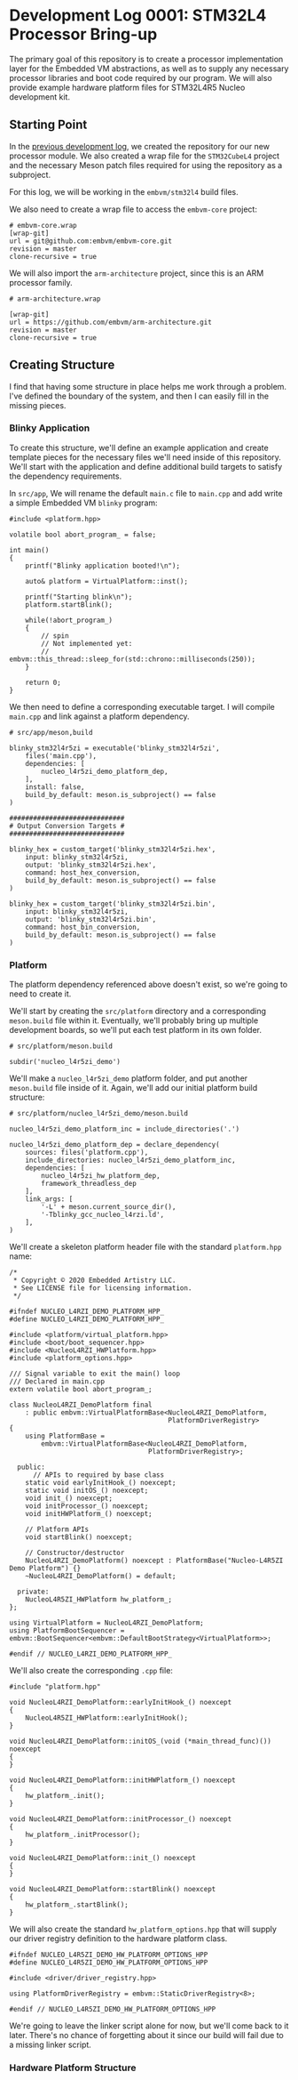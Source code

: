 # Development Log 0001: STM32L4 Processor Bring-up
 
The primary goal of this repository is to create a processor implementation layer for the Embedded VM abstractions, as well as to supply any necessary processor libraries and boot code required by our program. We will also provide example hardware platform files for STM32L4R5 Nucleo development kit.

## Starting Point

In the [previous development log](0000_stm32l4_patch_file_creation.md), we created the repository for our new processor module. We also created a wrap file for the `STM32CubeL4` project and the necessary Meson patch files required for using the repository as a subproject.

For this log, we will be working in the `embvm/stm32l4` build files.

We also need to create a wrap file to access the `embvm-core` project:

```
# embvm-core.wrap
[wrap-git]
url = git@github.com:embvm/embvm-core.git
revision = master
clone-recursive = true
```

We will also import the `arm-architecture` project, since this is an ARM processor family.

```
# arm-architecture.wrap

[wrap-git]
url = https://github.com/embvm/arm-architecture.git
revision = master
clone-recursive = true
```

## Creating Structure

I find that having some structure in place helps me work through a problem. I've defined the boundary of the system, and then I can easily fill in the missing pieces.

### Blinky Application

To create this structure, we'll define an example application and create template pieces for the necessary files we'll need inside of this repository. We'll start with the application and define additional build targets to satisfy the dependency requirements.

In `src/app`, We will rename the default `main.c` file to `main.cpp` and add write a simple Embedded VM `blinky` program:

```
#include <platform.hpp>

volatile bool abort_program_ = false;

int main()
{
    printf("Blinky application booted!\n");

    auto& platform = VirtualPlatform::inst();

    printf("Starting blink\n");
    platform.startBlink();

    while(!abort_program_)
    {
        // spin
        // Not implemented yet:
        // embvm::this_thread::sleep_for(std::chrono::milliseconds(250));
    }

    return 0;
}
```

We then need to define a corresponding executable target. I will compile `main.cpp` and link against a platform dependency.

```
# src/app/meson,build

blinky_stm32l4r5zi = executable('blinky_stm32l4r5zi',
    files('main.cpp'),
    dependencies: [
        nucleo_l4r5zi_demo_platform_dep,
    ],
    install: false,
    build_by_default: meson.is_subproject() == false
)

#############################
# Output Conversion Targets #
#############################

blinky_hex = custom_target('blinky_stm32l4r5zi.hex',
    input: blinky_stm32l4r5zi,
    output: 'blinky_stm32l4r5zi.hex',
    command: host_hex_conversion,
    build_by_default: meson.is_subproject() == false
)

blinky_hex = custom_target('blinky_stm32l4r5zi.bin',
    input: blinky_stm32l4r5zi,
    output: 'blinky_stm32l4r5zi.bin',
    command: host_bin_conversion,
    build_by_default: meson.is_subproject() == false
)
```

### Platform

The platform dependency referenced above doesn't exist, so we're going to need to create it.

We'll start by creating the `src/platform` directory and a corresponding `meson.build` file within it. Eventually, we'll probably bring up multiple development boards, so we'll put each test platform in its own folder. 

```
# src/platform/meson.build

subdir('nucleo_l4r5zi_demo')
```

We'll make a `nucleo_l4r5zi_demo` platform folder, and put another `meson.build` file inside of it. Again, we'll add our initial platform build structure:

```
# src/platform/nucleo_l4r5zi_demo/meson.build

nucleo_l4r5zi_demo_platform_inc = include_directories('.')

nucleo_l4r5zi_demo_platform_dep = declare_dependency(
    sources: files('platform.cpp'),
    include_directories: nucleo_l4r5zi_demo_platform_inc,
    dependencies: [
        nucleo_l4r5zi_hw_platform_dep,
        framework_threadless_dep
    ],
    link_args: [
        '-L' + meson.current_source_dir(),
        '-Tblinky_gcc_nucleo_l4rzi.ld',
    ],
)
```

We'll create a skeleton platform header file with the standard `platform.hpp` name:

```
/*
 * Copyright © 2020 Embedded Artistry LLC.
 * See LICENSE file for licensing information.
 */

#ifndef NUCLEO_L4RZI_DEMO_PLATFORM_HPP_
#define NUCLEO_L4RZI_DEMO_PLATFORM_HPP_

#include <platform/virtual_platform.hpp>
#include <boot/boot_sequencer.hpp>
#include <NucleoL4RZI_HWPlatform.hpp>
#include <platform_options.hpp>

/// Signal variable to exit the main() loop
/// Declared in main.cpp
extern volatile bool abort_program_;

class NucleoL4RZI_DemoPlatform final
    : public embvm::VirtualPlatformBase<NucleoL4RZI_DemoPlatform,
                                        PlatformDriverRegistry>
{
    using PlatformBase =
        embvm::VirtualPlatformBase<NucleoL4RZI_DemoPlatform,
                                   PlatformDriverRegistry>;

  public:
      // APIs to required by base class
    static void earlyInitHook_() noexcept;
    static void initOS_() noexcept;
    void init_() noexcept;
    void initProcessor_() noexcept;
    void initHWPlatform_() noexcept;

    // Platform APIs
    void startBlink() noexcept;

    // Constructor/destructor
    NucleoL4RZI_DemoPlatform() noexcept : PlatformBase("Nucleo-L4R5ZI Demo Platform") {}
    ~NucleoL4RZI_DemoPlatform() = default;

  private:
    NucleoL4R5ZI_HWPlatform hw_platform_;
};

using VirtualPlatform = NucleoL4RZI_DemoPlatform;
using PlatformBootSequencer = embvm::BootSequencer<embvm::DefaultBootStrategy<VirtualPlatform>>;

#endif // NUCLEO_L4RZI_DEMO_PLATFORM_HPP_
```

We'll also create the corresponding `.cpp` file:

```
#include "platform.hpp"

void NucleoL4RZI_DemoPlatform::earlyInitHook_() noexcept
{
    NucleoL4R5ZI_HWPlatform::earlyInitHook();
}

void NucleoL4RZI_DemoPlatform::initOS_(void (*main_thread_func)()) noexcept
{
}

void NucleoL4RZI_DemoPlatform::initHWPlatform_() noexcept
{
    hw_platform_.init();
}

void NucleoL4RZI_DemoPlatform::initProcessor_() noexcept
{
    hw_platform_.initProcessor();
}

void NucleoL4RZI_DemoPlatform::init_() noexcept
{
}

void NucleoL4RZI_DemoPlatform::startBlink() noexcept
{
    hw_platform_.startBlink();
}
```

We will also create the standard `hw_platform_options.hpp` that will supply our driver registry definition to the hardware platform class.

```
#ifndef NUCLEO_L4R5ZI_DEMO_HW_PLATFORM_OPTIONS_HPP
#define NUCLEO_L4R5ZI_DEMO_HW_PLATFORM_OPTIONS_HPP

#include <driver/driver_registry.hpp>

using PlatformDriverRegistry = embvm::StaticDriverRegistry<8>;

#endif // NUCLEO_L4R5ZI_DEMO_HW_PLATFORM_OPTIONS_HPP
```

We're going to leave the linker script alone for now, but we'll come back to it later. There's no chance of forgetting about it since our build will fail due to a missing linker script.

### Hardware Platform Structure

